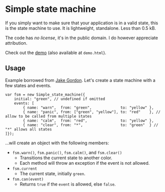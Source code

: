 Simple state machine
====================

If you simply want to make sure that your application is in a valid state, this is the state machine to use.
It is lightweight, standalone. Less than 0.5 kB.

The code has *no license*, it's in the public domain. I do however appreciate attribution.

Check out the [demo](http://wlff.se/simple-state-machine/) (also available at `demo.html`).


Usage
-----

Example borrowed from [Jake Gordon](https://github.com/jakesgordon/javascript-state-machine). Let's create a state machine with a few states and events.

	var fsm = new Simple_state_machine({
		initial: "green", // undefined if omitted
		events: [
			{ name: "warn",  from: "green",             to: "yellow" },
			{ name: "panic", from: ["green", "yellow"], to: "red"    }, // allow to be called from multiple states
			{ name: "calm",  from: "red",               to: "yellow" },
			{ name: "clear", from: "*",                 to: "green"  } // "*" allows all states
	]});

...will create an object with the following members:

* `fsm.warn()`, `fsm.panic()`, `fsm.calm()`, and `fsm.clear()`
  - Transitions the current state to another color.
  - Each method will throw an exception if the event is not allowed.
* `fsm.current`
  - The current state, initially `green`.
* `fsm.can(event)`
  - Returns `true` if the `event` is allowed, else `false`.


